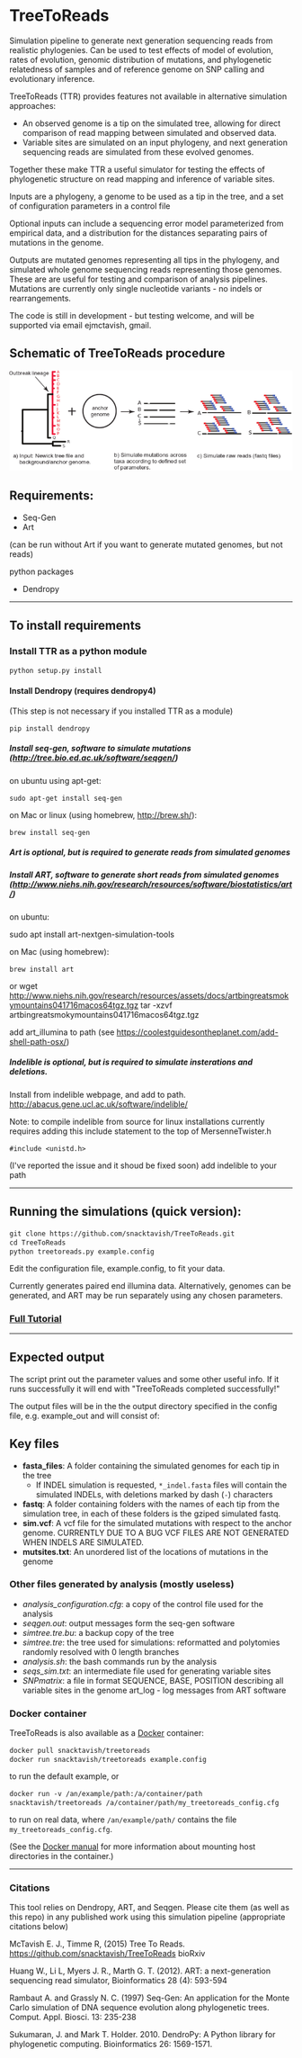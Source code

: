 # TreeToReads

Simulation pipeline to generate next generation sequencing reads from realistic phylogenies.
Can be used to test effects of model of evolution, rates of evolution,
genomic distribution of mutations, and phylogenetic relatedness of samples and of reference genome
on SNP calling and evolutionary inference.

TreeToReads (TTR) provides features not available in alternative simulation approaches:

  - An observed genome is a tip on the simulated tree, allowing for direct comparison of read mapping between simulated and observed data.
  - Variable sites are simulated on an input phylogeny, and next generation sequencing reads are simulated from these evolved genomes.

Together these make TTR a useful simulator for testing the effects of phylogenetic structure on read mapping and inference of variable sites.


Inputs are a phylogeny, a genome to be used as a tip in the tree,
and a set of configuration parameters in a control file

Optional inputs can include a sequencing error model parameterized from empirical data,
and a distribution for the distances separating pairs of mutations in the genome.

Outputs are mutated genomes representing all tips in the phylogeny,
and simulated whole genome sequencing reads representing those genomes.
These are are useful for testing and comparison of analysis pipelines.
Mutations are currently only single nucleotide variants - no indels or rearrangements.

The code is still in development - but testing welcome, and will be supported via email ejmctavish, gmail.

## Schematic of TreeToReads procedure
![](https://github.com/snacktavish/TreeToReads/blob/master/docs/TTR-figure.png?raw=true)

## Requirements:

-   Seq-Gen
-   Art

(can be run without Art if you want to generate mutated genomes, but not reads)

python packages
-   Dendropy


-------------------------

## To install requirements
### Install TTR as a python module

    python setup.py install

#### Install Dendropy (requires dendropy4)
(This step is not necessary if you installed TTR as a module)

    pip install dendropy

##### Install seq-gen, software to simulate mutations (http://tree.bio.ed.ac.uk/software/seqgen/)
on ubuntu using apt-get:

    sudo apt-get install seq-gen

on Mac or linux (using homebrew, http://brew.sh/):

    brew install seq-gen


##### Art is optional, but is required to generate reads from simulated genomes
##### Install ART, software to generate short reads from simulated genomes (http://www.niehs.nih.gov/research/resources/software/biostatistics/art/)

on ubuntu:

  sudo apt install art-nextgen-simulation-tools

on Mac (using homebrew):

    brew install art
or
   wget http://www.niehs.nih.gov/research/resources/assets/docs/artbingreatsmokymountains041716macos64tgz.tgz
   tar -xzvf artbingreatsmokymountains041716macos64tgz.tgz

add art_illumina to path (see https://coolestguidesontheplanet.com/add-shell-path-osx/)

##### Indelible is optional, but is required to simulate insterations and deletions.

Install from indelible webpage, and add to path.
    http://abacus.gene.ucl.ac.uk/software/indelible/

Note: to compile indelible from source for linux installations currently requires adding this include statement to the top of MersenneTwister.h

    #include <unistd.h>

(I've reported the issue and it shoud be fixed soon)
add indelible to your path



-----------------------------------------------------------
## Running the simulations (quick version):

    git clone https://github.com/snacktavish/TreeToReads.git
    cd TreeToReads
    python treetoreads.py example.config

Edit the configuration file, example.config, to fit your data.

Currently generates paired end illumina data.
Alternatively, genomes can be generated, and ART may be
 run separately using any chosen parameters.

### [Full Tutorial](https://github.com/snacktavish/TreeToReads/blob/master/docs/tutorial.md)

---------------------------------------------------------
## Expected output
The script print out the parameter values and some other useful info.
If it runs successfully it will end with
"TreeToReads completed successfully!"

The output files will be in the the output directory specified in the
config file, e.g. example_out
and will consist of:

## Key files
- **fasta_files**: A folder containing the simulated genomes for each tip in the tree
  - If INDEL simulation is requested, `*_indel.fasta` files will contain the simulated INDELs, with deletions marked by dash (`-`) characters
- **fastq**: A folder containing folders with the names of each tip from the simulation tree, in each of these folders is the gziped simulated fastq.
- **sim.vcf**: A vcf file for the simulated mutations with respect to the anchor genome.
  CURRENTLY DUE TO A BUG VCF FILES ARE NOT GENERATED WHEN INDELS ARE SIMULATED.
- **mutsites.txt**: An unordered list of the locations of mutations in the genome

### Other files generated by analysis (mostly useless)
- *analysis_configuration.cfg*: a copy of the control file used for the analysis
- *seqgen.out*: output messages form the seq-gen software
- *simtree.tre.bu*: a backup copy of the tree
- *simtree.tre*: the tree used for simulations: reformatted and polytomies randomly resolved with 0 length branches
- *analysis.sh*: the bash commands run by the analysis
- *seqs_sim.txt*: an intermediate file used for generating variable sites
- *SNPmatrix*: a file in format SEQUENCE, BASE, POSITION describing all variable sites in the genome
art_log - log messages from ART software

### Docker container
TreeToReads is also available as a [Docker](https://www.docker.com/) container:

    docker pull snacktavish/treetoreads
    docker run snacktavish/treetoreads example.config

to run the default example, or

    docker run -v /an/example/path:/a/container/path snacktavish/treetoreads /a/container/path/my_treetoreads_config.cfg

to run on real data, where ```/an/example/path/``` contains the file ```my_treetoreads_config.cfg```.

(See the [Docker manual](http://docs.docker.com/engine/reference/run/#volume-shared-filesystems) for more information about mounting host directories in the container.)


----------------------------------------------------------------------------------------

### Citations
This tool relies on Dendropy, ART, and Seqgen.
Please cite them (as well as this repo) in any published work using this simulation pipeline (appropriate citations below)

McTavish E. J., Timme R, (2015) Tree To Reads. https://github.com/snacktavish/TreeToReads  bioRxiv

Huang W., Li L, Myers J. R., Marth G. T. (2012). ART: a next-generation sequencing read simulator, Bioinformatics 28 (4): 593-594

Rambaut A. and Grassly N. C. (1997) Seq-Gen: An application for the Monte Carlo simulation of DNA sequence evolution along phylogenetic trees. Comput. Appl. Biosci. 13: 235-238

Sukumaran, J. and Mark T. Holder. 2010. DendroPy: A Python library for phylogenetic computing. Bioinformatics 26: 1569-1571.

